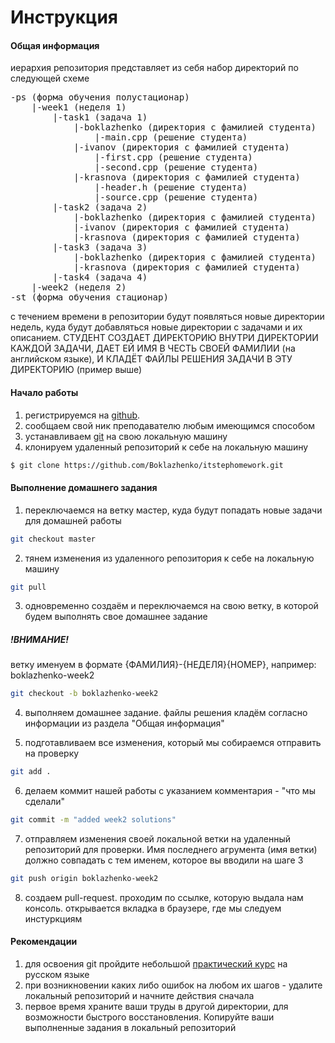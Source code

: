 # Инструкция

#### Общая информация
иерархия репозитория представляет из себя набор директорий по следующей схеме
<pre>
-ps (форма обучения полустационар)
&nbsp;&nbsp;&nbsp;&nbsp;|-week1 (неделя 1)
&nbsp;&nbsp;&nbsp;&nbsp;&nbsp;&nbsp;&nbsp;&nbsp;|-task1 (задача 1)
&nbsp;&nbsp;&nbsp;&nbsp;&nbsp;&nbsp;&nbsp;&nbsp;&nbsp;&nbsp;&nbsp;&nbsp;|-boklazhenko (директория с фамилией студента)
&nbsp;&nbsp;&nbsp;&nbsp;&nbsp;&nbsp;&nbsp;&nbsp;&nbsp;&nbsp;&nbsp;&nbsp;&nbsp;&nbsp;&nbsp;&nbsp;|-main.cpp (решение студента)
&nbsp;&nbsp;&nbsp;&nbsp;&nbsp;&nbsp;&nbsp;&nbsp;&nbsp;&nbsp;&nbsp;&nbsp;|-ivanov (директория с фамилией студента)
&nbsp;&nbsp;&nbsp;&nbsp;&nbsp;&nbsp;&nbsp;&nbsp;&nbsp;&nbsp;&nbsp;&nbsp;&nbsp;&nbsp;&nbsp;&nbsp;|-first.cpp (решение студента)
&nbsp;&nbsp;&nbsp;&nbsp;&nbsp;&nbsp;&nbsp;&nbsp;&nbsp;&nbsp;&nbsp;&nbsp;&nbsp;&nbsp;&nbsp;&nbsp;|-second.cpp (решение студента)
&nbsp;&nbsp;&nbsp;&nbsp;&nbsp;&nbsp;&nbsp;&nbsp;&nbsp;&nbsp;&nbsp;&nbsp;|-krasnova (директория с фамилией студента)
&nbsp;&nbsp;&nbsp;&nbsp;&nbsp;&nbsp;&nbsp;&nbsp;&nbsp;&nbsp;&nbsp;&nbsp;&nbsp;&nbsp;&nbsp;&nbsp;|-header.h (решение студента)
&nbsp;&nbsp;&nbsp;&nbsp;&nbsp;&nbsp;&nbsp;&nbsp;&nbsp;&nbsp;&nbsp;&nbsp;&nbsp;&nbsp;&nbsp;&nbsp;|-source.cpp (решение студента)
&nbsp;&nbsp;&nbsp;&nbsp;&nbsp;&nbsp;&nbsp;&nbsp;|-task2 (задача 2)
&nbsp;&nbsp;&nbsp;&nbsp;&nbsp;&nbsp;&nbsp;&nbsp;&nbsp;&nbsp;&nbsp;&nbsp;|-boklazhenko (директория с фамилией студента)
&nbsp;&nbsp;&nbsp;&nbsp;&nbsp;&nbsp;&nbsp;&nbsp;&nbsp;&nbsp;&nbsp;&nbsp;|-ivanov (директория с фамилией студента)
&nbsp;&nbsp;&nbsp;&nbsp;&nbsp;&nbsp;&nbsp;&nbsp;&nbsp;&nbsp;&nbsp;&nbsp;|-krasnova (директория с фамилией студента)
&nbsp;&nbsp;&nbsp;&nbsp;&nbsp;&nbsp;&nbsp;&nbsp;|-task3 (задача 3)
&nbsp;&nbsp;&nbsp;&nbsp;&nbsp;&nbsp;&nbsp;&nbsp;&nbsp;&nbsp;&nbsp;&nbsp;|-boklazhenko (директория с фамилией студента)
&nbsp;&nbsp;&nbsp;&nbsp;&nbsp;&nbsp;&nbsp;&nbsp;&nbsp;&nbsp;&nbsp;&nbsp;|-krasnova (директория с фамилией студента)
&nbsp;&nbsp;&nbsp;&nbsp;&nbsp;&nbsp;&nbsp;&nbsp;|-task4 (задача 4)
&nbsp;&nbsp;&nbsp;&nbsp;|-week2 (неделя 2)
-st (форма обучения cтационар)
</pre>

с течением времени в репозитории будут появляться новые директории недель, куда будут добавляться новые директории с задачами и их описанием. СТУДЕНТ СОЗДАЕТ ДИРЕКТОРИЮ ВНУТРИ ДИРЕКТОРИИ КАЖДОЙ ЗАДАЧИ,&nbsp;ДАЕТ ЕЙ ИМЯ В ЧЕСТЬ СВОЕЙ ФАМИЛИИ (на английском языке), И КЛАДЁТ ФАЙЛЫ РЕШЕНИЯ ЗАДАЧИ В ЭТУ ДИРЕКТОРИЮ (пример выше)

#### Начало работы
1) регистрируемся на [github](https://github.com/).
2) сообщаем свой ник преподавателю любым имеющимся способом
3) устанавливаем [git](https://git-scm.com/downloads) на свою локальную машину
4) клонируем удаленный репозиторий к себе на локальную машину
```sh
$ git clone https://github.com/Boklazhenko/itstephomework.git
```

#### Выполнение домашнего задания
1) переключаемся на ветку мастер, куда будут попадать новые задачи для домашней работы
```sh
git checkout master
```
2) тянем изменения из удаленного репозитория к себе на локальную машину
```sh
git pull
```
3) одновременно создаём и переключаемся на свою ветку, в которой будем выполнять свое домашнее задание
##### !ВНИМАНИЕ!
ветку именуем в формате {ФАМИЛИЯ}-{НЕДЕЛЯ}{НОМЕР},
например:
boklazhenko-week2
```sh
git checkout -b boklazhenko-week2
```
4) выполняем домашнее задание. файлы решения кладём согласно информации из раздела "Общая информация"

5) подготавливаем все изменения, который мы собираемся отправить на проверку
```sh
git add .
```
6) делаем коммит нашей работы с указанием комментария - "что мы сделали"
```sh
git commit -m "added week2 solutions"
```
7) отправляем изменения своей локальной ветки на удаленный репозиторий для проверки. Имя последнего агрумента (имя ветки) должно совпадать с тем именем, которое вы вводили на шаге 3
```sh
git push origin boklazhenko-week2
```
8) создаем pull-request. проходим по ссылке, которую выдала нам консоль. открывается вкладка в браузере, где мы следуем инстуркциям

#### Рекомендации
1) для освоения git пройдите небольшой [практический курс](https://githowto.com/ru) на русском языке
2) при возникновении каких либо ошибок на любом их шагов - удалите локальный репозиторий и начните действия сначала
3) первое время храните ваши труды в другой директории, для возможности быстрого восстановления. Копируйте ваши выполненные задания в локальный репозиторий
